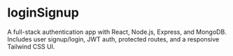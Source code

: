 # loginSignup
A full-stack authentication app with React, Node.js, Express, and MongoDB. Includes user signup/login, JWT auth, protected routes, and a responsive Tailwind CSS UI.

